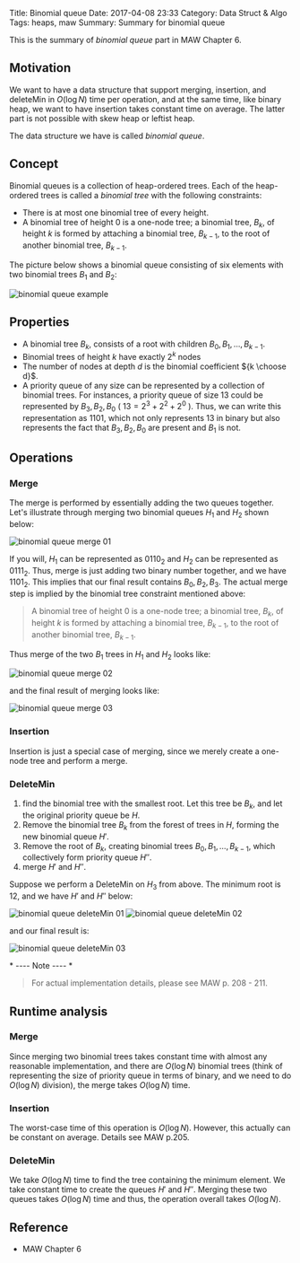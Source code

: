 Title: Binomial queue
Date: 2017-04-08 23:33
Category: Data Struct & Algo
Tags: heaps, maw
Summary: Summary for binomial queue

This is the summary of *binomial queue* part in MAW Chapter 6.

## Motivation

We want to have a data structure that support merging, insertion, and deleteMin
in $O(\log N)$ time per operation, and at the same time, like binary heap, we 
want to have insertion takes constant time on average. The latter part is not possible
with skew heap or leftist heap. 

The data structure we have is called *binomial queue*.

## Concept

Binomial queues is a collection of heap-ordered trees. Each of the heap-ordered
trees is called a *binomial tree* with the following constraints:

- There is at most one binomial tree of every height.
- A binomial tree of height 0 is a one-node tree; a binomial tree, $B_k$, of 
height $k$ is formed by attaching a binomial tree, $B_{k-1}$, to the root of another
binomial tree, $B_{k-1}$.

The picture below shows a binomial queue consisting of six elements
with two binomial trees $B_1$ and $B_2$:

<img src="/images/binomial-queue.PNG" alt="binomial queue example"/>

## Properties

- A binomial tree $B_k$, consists of a root with children $B_0, B_1, \dots, B_{k-1}$.
- Binomial trees of height $k$ have exactly $2^k$ nodes
- The number of nodes at depth $d$ is the binomial coefficient ${k \choose d}$.
- A priority queue of any size can be represented by a collection of binomial trees.
For instances, a priority queue of size 13 could be represented by $B_3, B_2, B_0$ 
( $13 = 2^3 + 2^2 + 2^0$ ). Thus, we can write this representation as $1101$, which not 
only represents $13$ in binary but also represents the fact that $B_3, B_2, B_0$
are present and $B_1$ is not.

## Operations

### Merge

The merge is performed by essentially adding the two queues together. Let's illustrate
through merging two binomial queues $H_1$ and $H_2$ shown below:

<img src="/images/binomial-queue-merge-01.PNG" alt="binomial queue merge 01"/>

If you will, $H_1$ can be represented as $0110_{2}$ and $H_2$ can be represented as
$0111_{2}$. Thus, merge is just adding two binary number together, and we have
$1101_2$. This implies that our final result contains $B_0, B_2, B_3$. The actual
merge step is implied by the binomial tree constraint mentioned above:

> A binomial tree of height 0 is a one-node tree; a binomial tree, $B_k$, of 
> height $k$ is formed by attaching a binomial tree, $B_{k-1}$, to the root of another
> binomial tree, $B_{k-1}$.

Thus merge of the two $B_1$ trees in $H_1$ and $H_2$ looks like:

<img src="/images/binomial-queue-merge-02.PNG" alt="binomial queue merge 02"/>

and the final result of merging looks like:

<img src="/images/binomial-queue-merge-03.PNG" alt="binomial queue merge 03"/>

### Insertion

Insertion is just a special case of merging, since we merely create a one-node tree
and perform a merge.

### DeleteMin

1. find the binomial tree with the smallest root. Let this tree be $B_k$, and let the original priority queue be $H$. 
2. Remove the binomial tree $B_k$ from the forest of trees in $H$, forming the new binomial queue $H'$. 
3. Remove the root of $B_k$, creating binomial trees $B_0, B_1, \dots, B_{k-1}$, which collectively form priority queue $H''$. 
4. merge $H'$ and $H''$.

Suppose we perform a DeleteMin on $H_3$ from above. The minimum root is 12, and we have 
$H'$ and $H''$ below:

<img src="/images/binomial-queue-deleteMin-01.PNG" alt="binomial queue deleteMin 01"/>

<img src="/images/binomial-queue-deleteMin-02.PNG" alt="binomial queue deleteMin 02"/>

and our final result is:

<img src="/images/binomial-queue-deleteMin-03.PNG" alt="binomial queue deleteMin 03"/>

\* ---- Note ---- *

> For actual implementation details, please see MAW p. 208 - 211.

## Runtime analysis

### Merge

Since merging two binomial trees takes constant time with almost any reasonable
implementation, and there are $O(\log N)$ binomial trees (think of representing
the size of priority queue in terms of binary, and we need to do $O(\log N)$ division),
the merge takes $O(\log N)$ time.

### Insertion

The worst-case time of this operation is $O(\log N)$. However, this actually can be
constant on average. Details see MAW p.205.

### DeleteMin

We take $O(\log N)$ time to find the tree containing the minimum element. We take
constant time to create the queues $H'$ and $H''$. Merging these
two queues takes $O(\log N)$ time and thus, the operation overall takes $O(\log N)$.

## Reference

- MAW Chapter 6